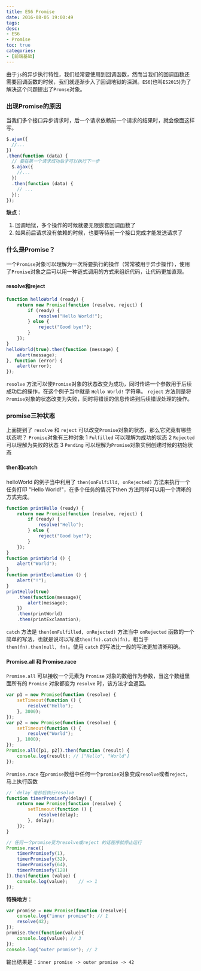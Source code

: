 ```yaml
---
title: ES6 Promise
date: 2016-08-05 19:00:49
tags:
desc: 
- ES6
- Promise
toc: true
categories:
- [前端基础]
---
```


由于`js`的异步执行特性，我们经常要使用到回调函数，然而当我们的回调函数还需要回调函数的时候，我们就逐渐步入了回调地狱的深渊。`ES6`(也叫`ES2015`)为了解决这个问题提出了`Promse`对象。

<!--more-->

### 出现Promise的原因

当我们多个接口异步请求时，后一个请求依赖前一个请求的结果时，就会像面这样写。

```javascript
$.ajax({
  //...
})
.then(function (data) {
  // 要在第一个请求成功后才可以执行下一步
  $.ajax({  
    //...
  })
  .then(function (data) {
    // ...
  });
});
```

**缺点**：

1. 回调地狱，多个操作的时候就要无限嵌套回调函数了
2. 如果前后请求没有依赖的时候，也要等待前一个接口完成才能发送请求了

### 什么是Promise？

一个`Promise`对象可以理解为一次将要执行的操作（常常被用于异步操作），使用了`Promise`对象之后可以用一种链式调用的方式来组织代码，让代码更加直观。

#### resolve和reject

```javascript
function helloWorld (ready) {
    return new Promise(function (resolve, reject) {
        if (ready) {
            resolve("Hello World!");
        } else {
            reject("Good bye!");
        }
    });
}
helloWorld(true).then(function (message) {
    alert(message);
}, function (error) {
    alert(error);
});
```
`resolve` 方法可以使`Promise`对象的状态改变为成功，同时传递一个参数用于后续成功后的操作，在这个例子当中就是 `Hello World!` 字符串。
`reject` 方法则是将`Promise`对象的状态改变为失败，同时将错误的信息传递到后续错误处理的操作。

### promise三种状态

上面提到了 `resolve` 和 `reject` 可以改变`Promise`对象的状态，那么它究竟有哪些状态呢？
`Promise`对象有三种对象
1 `Fulfilled` 可以理解为成功的状态
2 `Rejected` 可以理解为失败的状态
3 `Pending` 可以理解为`Promise`对象实例创建时候的初始状态

#### then和catch

helloWorld 的例子当中利用了 `then(onFulfilld, onRejected)` 方法来执行一个任务打印 "Hello World!"，在多个任务的情况下then 方法同样可以用一个清晰的方式完成。

```javascript
function printHello (ready) {
    return new Promise(function (resolve, reject) {
        if (ready) {
            resolve("Hello");
        } else {
            reject("Good bye!");
        }
    });
}
function printWorld () {
    alert("World");
}
function printExclamation () {
    alert("!");
}
printHello(true)
    .then(function(message){
        alert(message);
    })
    .then(printWorld)
    .then(printExclamation);
```

`catch` 方法是 `then(onFulfilled, onRejected)` 方法当中 `onRejected` 函数的一个简单的写法，也就是说可以写成`then(fn).catch(fn)`，相当于 `then(fn).then(null, fn)`。使用 `catch` 的写法比一般的写法更加清晰明确。

#### Promise.all 和 Promise.race

`Promise.all` 可以接收一个元素为 `Promise` 对象的数组作为参数，当这个数组里面所有的 `Promise` 对象都变为 `resolve` 时，该方法才会返回。

```javascript
var p1 = new Promise(function (resolve) {
    setTimeout(function () {
        resolve("Hello");
    }, 3000);
});
var p2 = new Promise(function (resolve) {
    setTimeout(function () {
        resolve("World");
    }, 1000);
});
Promise.all([p1, p2]).then(function (result) {
    console.log(result); // ["Hello", "World"]
});
```

`Promise.race` 在`promise`数组中任何一个`promise`对象变成`resolve`或者`reject`，马上执行函数

```javascript
// `delay`毫秒后执行resolve
function timerPromisefy(delay) {
    return new Promise(function (resolve) {
        setTimeout(function () {
            resolve(delay);
        }, delay);
    });
}

// 任何一个promise变为resolve或reject 的话程序就停止运行
Promise.race([
    timerPromisefy(1),
    timerPromisefy(32),
    timerPromisefy(64),
    timerPromisefy(128)
]).then(function (value) {
    console.log(value);    // => 1
});
```

**特殊地方**：

```javascript
var promise = new Promise(function (resolve){
    console.log("inner promise"); // 1
    resolve(42);
});
promise.then(function(value){
    console.log(value); // 3
});
console.log("outer promise"); // 2
```

输出结果是：`inner promise -> outer promise -> 42`
